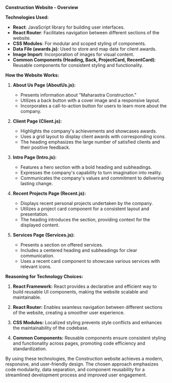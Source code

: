 **Construction Website - Overview**

**Technologies Used:**
- **React**: JavaScript library for building user interfaces.
- **React Router**: Facilitates navigation between different sections of the website.
- **CSS Modules**: For modular and scoped styling of components.
- **Data File (awards.js)**: Used to store and map data for client awards.
- **Image Import**: Incorporation of images for visual content.
- **Common Components (Heading, Back, ProjectCard, RecentCard)**: Reusable components for consistent styling and functionality.

**How the Website Works:**
1. **About Us Page (AboutUs.js):**
   - Presents information about "Maharastra Construction."
   - Utilizes a back button with a cover image and a responsive layout.
   - Incorporates a call-to-action button for users to learn more about the company.

2. **Client Page (Client.js):**
   - Highlights the company's achievements and showcases awards.
   - Uses a grid layout to display client awards with corresponding icons.
   - The heading emphasizes the large number of satisfied clients and their positive feedback.

3. **Intro Page (Intro.js):**
   - Features a hero section with a bold heading and subheadings.
   - Expresses the company's capability to turn imagination into reality.
   - Communicates the company's values and commitment to delivering lasting change.

4. **Recent Projects Page (Recent.js):**
   - Displays recent personal projects undertaken by the company.
   - Utilizes a project card component for a consistent layout and presentation.
   - The heading introduces the section, providing context for the displayed content.

5. **Services Page (Services.js):**
   - Presents a section on offered services.
   - Includes a centered heading and subheadings for clear communication.
   - Uses a recent card component to showcase various services with relevant icons.

**Reasoning for Technology Choices:**
1. **React Framework:** React provides a declarative and efficient way to build reusable UI components, making the website scalable and maintainable.

2. **React Router:** Enables seamless navigation between different sections of the website, creating a smoother user experience.

3. **CSS Modules:** Localized styling prevents style conflicts and enhances the maintainability of the codebase.

4. **Common Components:** Reusable components ensure consistent styling and functionality across pages, promoting code efficiency and standardization.

By using these technologies, the Construction website achieves a modern, responsive, and user-friendly design. The chosen approach emphasizes code modularity, data separation, and component reusability for a streamlined development process and improved user engagement.